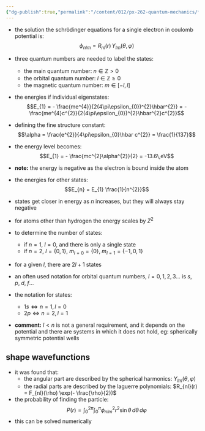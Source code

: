 ```yaml
---
{"dg-publish":true,"permalink":"/content/012/px-262-quantum-mechanics/f-3-d-systems/px-262-f7-properties-of-hydrogen-like-atoms/","created":"2024-11-25T10:50:32.000+00:00","updated":"2024-11-26T01:08:31.595+00:00"}
---
```


- the solution the schrödinger equations for a single electron in coulomb potential is: 
  $$\phi_{nlm} = R_{nl}(r) \,Y_{lm}(\theta,\varphi)$$
- three quantum numbers are needed to label the states:
	- the main quantum number: $n\in \mathbb{Z}>0$
	- the orbital quantum number: $l \in \mathbb{Z} \geq 0$
	- the magnetic quantum number: $m \in [-l,l]$
- the energies if individual eigenstates: 
  $$E_{1} = - \frac{me^{4}}{2(4\pi\epsilon_{0})^{2}\hbar^{2}} = - \frac{me^{4}c^{2}}{2(4\pi\epsilon_{0})^{2}\hbar^{2}c^{2}}$$
- defining the fine structure constant:
  $$\alpha = \frac{e^{2}}{4\pi\epsilon_{0}\hbar c^{2}} = \frac{1}{137}$$
- the energy level becomes: 
  $$E_{1} = - \frac{mc^{2}\alpha^{2}}{2} = -13.6\,eV$$
- **note:** the energy is negative as the electron is bound inside the atom
- the energies for other states: 
  $$E_{n} = E_{1} \frac{1}{n^{2}}$$
- states get closer in energy as $n$ increases, but they will always stay negative
- for atoms other than hydrogen the energy scales by $Z^{2}$
- to determine the  number of states: 
	- if $n=1$, $l=0$, and there is only a single state
	- if $n=2$, $l= \{0,1\}$, ${} m_{l=0}=\{0\}, \; m_{l=1}=\{-1,0,1\} {}$
- for a given $l$, there are $2l+1$ states
- an often used notation for orbital quantum numbers, $l=0,1,2,3\dots$ is $s,\;p,\;d,\;f\dots$
- the notation for states:
	- $1s \Leftrightarrow n=1,l=0$ 
	- $2p \Leftrightarrow n=2,l=1$ 

- **comment:** $l<n$ is not a general requirement, and it depends on the potential and there are systems in which it does not hold, eg: spherically symmetric potential wells
## shape wavefunctions
- it was found that:
	- the angular part are described by the spherical harmonics: $Y_{lm}(\theta,\varphi)$
	- the radial parts are described by the laguerre polynomials: $R_{nl}(r) = F_{nl}(\rho) \exp(- \frac{\rho}{2})$
- the probability of finding the particle: 
  $$P(r) = \int_{0}^{2\pi}\int_{0}^{\pi} \phi^{2}_{nlm} r^{2}\sin\theta\,d\theta\,d\varphi$$
- this can be solved numerically

